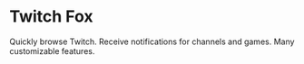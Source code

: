 # Twitch Fox
Quickly browse Twitch. Receive notifications for channels and games. Many customizable features. 
